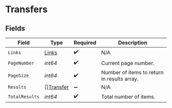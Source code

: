 # Transfers


## Fields

| Field                                         | Type                                          | Required                                      | Description                                   |
| --------------------------------------------- | --------------------------------------------- | --------------------------------------------- | --------------------------------------------- |
| `Links`                                       | [Links](../../models/shared/links.md)         | :heavy_check_mark:                            | N/A                                           |
| `PageNumber`                                  | *int64*                                       | :heavy_check_mark:                            | Current page number.                          |
| `PageSize`                                    | *int64*                                       | :heavy_check_mark:                            | Number of items to return in results array.   |
| `Results`                                     | [][Transfer](../../models/shared/transfer.md) | :heavy_minus_sign:                            | N/A                                           |
| `TotalResults`                                | *int64*                                       | :heavy_check_mark:                            | Total number of items.                        |